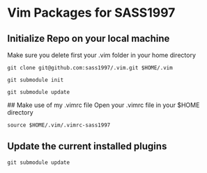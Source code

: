 # Vim Packages for SASS1997

## Initialize Repo on your local machine

Make sure you delete first your .vim folder in your home directory

```
git clone git@github.com:sass1997/.vim.git $HOME/.vim

git submodule init

git submodule update
```

## Make use of my .vimrc file
Open your .vimrc file in your $HOME directory

```
source $HOME/.vim/.vimrc-sass1997
```
## Update the current installed plugins

```
git submodule update
```
